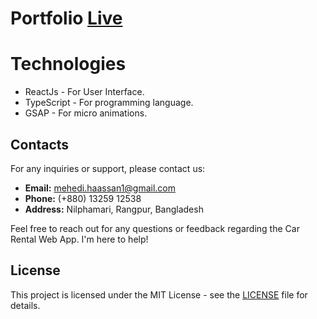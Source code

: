 # Portfolio [Live](https://mehedi-hassan.vercel.app/)

# Technologies

-   ReactJs - For User Interface.
-   TypeScript - For programming language.
-   GSAP - For micro animations.

## Contacts

For any inquiries or support, please contact us:

-   **Email:** mehedi.haassan1@gmail.com
-   **Phone:** (+880) 13259 12538
-   **Address:** Nilphamari, Rangpur, Bangladesh

Feel free to reach out for any questions or feedback regarding the Car Rental Web App. I'm here to help!

## License

This project is licensed under the MIT License - see the [LICENSE](https://opensource.org/license/mit) file for details.
